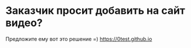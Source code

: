 # Заказчик просит добавить на сайт видео?
Предложите ему вот это решение =)
https://0test.github.io
